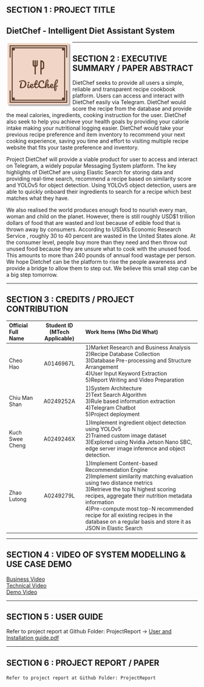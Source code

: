 ﻿## SECTION 1 : PROJECT TITLE
## DietChef - Intelligent Diet Assistant System
<p align="center">
<img src="SystemCode/data/logo.png"
     style="float: left; margin-right: 0px;" />
</p>


---

## SECTION 2 : EXECUTIVE SUMMARY / PAPER ABSTRACT
DietChef seeks to provide all users a simple, reliable and transparent recipe cookbook platform. Users can access and interact with DietChef easily via Telegram. DietChef would score the recipe from the database and provide the meal calories, ingredients, cooking instruction for the user. DietChef also seek to help you achieve your health goals by providing your calorie intake making your nutritional logging easier. DietChef would take your previous recipe preference and item inventory to recommend your next cooking experience, saving you time and effort to visiting multiple recipe website that fits your taste preference and inventory.

Project DietChef will provide a viable product for user to access and interact on Telegram, a widely popular Messaging System platform. The key highlights of DietChef are using Elastic Search for storing data and providing real-time search, recommend a recipe based on similarity score and YOLOv5 for object detection. Using YOLOv5 object detection, users are able to quickly onboard their ingredients to search for a recipe which best matches what they have.

We also realised the world produces enough food to nourish every man, woman and child on the planet. However, there is still roughly USD$1 trillion dollars of food that are wasted and lost because of edible food that is thrown away by consumers. According to USDA’s Economic Research Service , roughly 30 to 40 percent are wasted in the United States alone. At the consumer level, people buy more than they need and then throw out unused food because they are unsure what to cook with the unused food. This amounts to more than 240 pounds of annual food wastage per person. We hope Dietchef can be the platform to rise the people awareness and provide a bridge to allow them to step out. We believe this small step can be a big step tomorrow.


---

## SECTION 3 : CREDITS / PROJECT CONTRIBUTION

| Official Full Name  | Student ID (MTech Applicable)  | Work Items (Who Did What) | 
| :------------ |:---------------:| :-----|
| Cheo Hao | A0146967L | 1)Market Research and Business Analysis<br/>2)Recipe Database Collection<br/>3)Database Pre-processing and Structure Arrangement<br/>4)User Input Keyword Extraction<br/>5)Report Writing and Video Preparation| 
| Chiu Man Shan | A0249252A | 1)System Architecture<br/>2)Text Search Algorithm<br/>3)Rule based information extraction <br/>4)Telegram Chatbot<br/> 5)Project deployment| 
| Kuch Swee Cheng | A0249246X | 1)Implement ingredient object detection using YOLOv5<br/>2)Trained custom image dataset<br/>3)Explored using Nvidia Jetson Nano SBC, edge server image inference and object detection. |
| Zhao Lutong | A0249279L | 1)Implement Content-based Recommendation Engine <br/>2)Implement similarity matching evaluation using two distance metrics<br/>3)Retrieve the top N highest scoring recipes, aggregate their nutrition metadata information<br>4)Pre-compute most top-N recommended recipe for all existing recipes in the database on a regular basis and store it as JSON in Elastic Search| 

---

## SECTION 4 : VIDEO OF SYSTEM MODELLING & USE CASE DEMO

[Business Video](https://www.youtube.com/watch?v=W9xtdFcULBM)
<br/>
[Technical Video](https://www.youtube.com/watch?v=Nli73PCvKNI)
<br/>
[Demo Video](https://www.youtube.com/watch?v=w90uaIVTGLI)

---

## SECTION 5 : USER GUIDE

Refer to project report at Github Folder: ProjectReport -> [User and Installation guide.pdf](ProjectReport/User%20and%20Installation%20guide.pdf)


---
## SECTION 6 : PROJECT REPORT / PAPER

`Refer to project report at Github Folder: ProjectReport`
